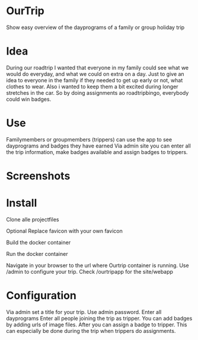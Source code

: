 # OurTrip
Show easy overview of the dayprograms of a family or group holiday trip

# Idea
During our roadtrip I wanted that everyone in my family could see what we would do everyday, and what we could on extra on a day. 
Just to give an idea to everyone in the family if they needed to get up early or not, what clothes to wear. 
Also i wanted to keep them a bit excited during longer stretches in the car. So by doing assignments ao roadtripbingo, everybody could win badges.

# Use
Familymembers or groupmembers (trippers) can use the app to see dayprograms and badges they have earned
Via admin site you can enter all the trip information, make badges available and assign badges to trippers.

# Screenshots

# Install
Clone alle projectfiles

Optional Replace favicon with your own favicon

Build the docker container

Run the docker container

Navigate in your browser to the url where Ourtrip container is running.
Use /admin to configure your trip. 
Check /ourtripapp for the site/webapp

# Configuration
Via admin set a title for your trip. Use admin password.
Enter all dayprograms
Enter all people joining the trip as tripper.
You can add badges by adding urls of image files.
After you can assign a badge to tripper. This can especially be done during the trip when trippers do assignments.

